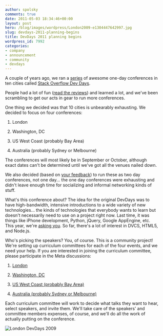 ```yaml
---
author: spolsky
comments: true
date: 2011-05-03 18:34:46+00:00
layout: post
hero: /blog/images/wordpress/London2009-e1304447642997.jpg
slug: devdays-2011-planning-begins
title: DevDays 2011 planning begins
wordpress_id: 7992
categories:
- company
- announcement
- community
- devdays
---
```


A couple of years ago, we ran a [series](http://blog.stackoverflow.com/2009/05/stack-overflow-developer-days-conference/) of awesome one-day conferences in ten cities called [Stack Overflow Dev Days](http://devdays.stackoverflow.com).

People had a lot of fun ([read the reviews](http://meta.stackoverflow.com/questions/27633/devdays-2009-reviews-london)) and learned a lot, and we've been scrambling to get our acts in gear to run more conferences.

One thing we decided was that 10 cities is unbearably exhausting. We decided to focus on four conferences:



	
  1. London

	
  2. Washington, DC

	
  3. US West Coast (probably Bay Area)

	
  4. Australia (probably Sydney or Melbourne)


The conferences will most likely be in September or October, although exact dates can't be determined until we've got all the venues nailed down.

We also decided (based on [your feedback](http://meta.stackoverflow.com/questions/86663/devdays-2011-straw-poll-one-day-or-two)) to run these as two day conferences, not one day... the one day conferences were exhausting and didn't leave enough time for socializing and informal networking kinds of stuff.

What's this conference about? The idea for the original DevDays was to have high-bandwidth, intensive introductions to a wide variety of new technologies... the kinds of technologies that everybody wants to learn but doesn't necessarily need to use on a project right now. Last time, it was things like iPhone development, Python, jQuery, Google AppEngine, etc. This year, we're [asking you](http://meta.stackoverflow.com/questions/88052/what-topics-would-you-like-to-learn-at-devdays-2011). So far, there's a lot of interest in DVCS, HTML5, and Node.js.

Who's picking the speakers? You, of course. This is a community project! We're setting up curriculum committees for each of the four events, and we need your help. If you are interested in joining the curriculum committee, please participate in the Meta discussions:



	
  1. [London](http://meta.stackoverflow.com/questions/89728/help-choose-the-speakers-and-talks-for-dev-days-2011-london)

	
  2. [Washington, DC](http://meta.stackoverflow.com/questions/89726/help-choose-the-speakers-and-talks-for-dev-days-2011-washington-dc)

	
  3. [US West Coast (probably Bay Area)](http://meta.stackoverflow.com/questions/89727/help-choose-the-speakers-and-talks-for-dev-days-2011-us-west-coast)

	
  4. [Australia (probably Sydney or Melbourne)](http://meta.stackoverflow.com/questions/89729/help-choose-the-speakers-and-talks-for-dev-days-2011-australia)


Each curriculum committee will work to decide what talks they want to hear, select speakers, and invite them. We'll take care of the speakers' and committee members expenses, of course, and we'll do all the work of actually putting on the conference.

![London DevDays 2009](/blog/images/wordpress/London2009-e1304447642997.jpg)
